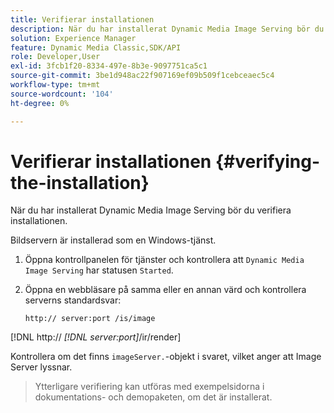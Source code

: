 ```yaml
---
title: Verifierar installationen
description: När du har installerat Dynamic Media Image Serving bör du verifiera installationen.
solution: Experience Manager
feature: Dynamic Media Classic,SDK/API
role: Developer,User
exl-id: 3fcb1f20-8334-497e-8b3e-9097751ca5c1
source-git-commit: 3be1d948ac22f907169ef09b509f1cebceaec5c4
workflow-type: tm+mt
source-wordcount: '104'
ht-degree: 0%

---
```


# Verifierar installationen {#verifying-the-installation}

När du har installerat Dynamic Media Image Serving bör du verifiera installationen.

Bildservern är installerad som en Windows-tjänst.

1. Öppna kontrollpanelen för tjänster och kontrollera att `Dynamic Media Image Serving` har statusen `Started`.
1. Öppna en webbläsare på samma eller en annan värd och kontrollera serverns standardsvar:

   `http:// server:port /is/image`

[!DNL  http:// *[!DNL server:port]*/ir/render]

Kontrollera om det finns `imageServer.`-objekt i svaret, vilket anger att Image Server lyssnar.
>Ytterligare verifiering kan utföras med exempelsidorna i dokumentations- och demopaketen, om det är installerat.

